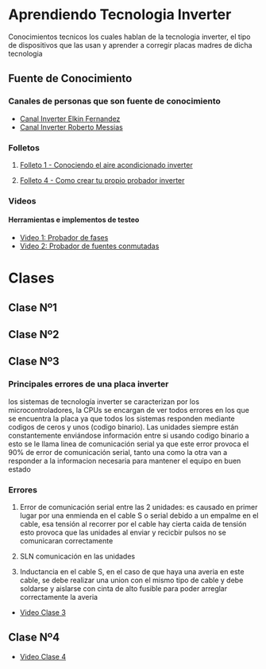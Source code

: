 # Aprendiendo Tecnologia Inverter
Conocimientos tecnicos los cuales hablan de la tecnologia inverter, el tipo de dispositivos que las usan y aprender a corregir placas madres de dicha tecnologia 

## Fuente de Conocimiento 
### Canales de personas que son fuente de conocimiento 
- [Canal Inverter Elkin Fernandez](http://www.youtube.com/@elkinkon)
- [Canal Inverter Roberto Messias](http://www.youtube.com/@RobertoMessiasLATAM)
### Folletos
1. [Folleto 1 - Conociendo el aire acondicionado inverter](Conociendo-el-aire-inverter.pdf)

4. [Folleto 4 - Como crear tu propio probador inverter](Aprendiendo-tecnologia-inverter.pdf)
### Videos
#### Herramientas e implementos de testeo
- [Video 1: Probador de fases](https://www.youtube.com/watch?v=ebA_f-2gdBg&ab_channel=ElkinFernandez)
- [Video 2: Probador de fuentes conmutadas](https://www.youtube.com/watch?v=GmCZPU3ljqA&t=7s&ab_channel=ElkinFernandez)

# Clases
## Clase Nº1
## Clase Nº2
## Clase Nº3
### Principales errores de una placa inverter 

los sistemas de tecnología inverter se caracterizan por los microcontroladores, la CPUs se encargan de ver todos errores en los que se encuentra la placa ya que todos los sistemas responden mediante codigos de ceros y unos (codigo binario). 
Las unidades siempre están constantemente enviándose información entre si usando codigo binario a esto se le llama linea de comunicación serial ya que este error provoca el 90% de error de comunicación serial, tanto una como la otra van a responder a la informacion necesaria para mantener el equipo en buen estado 

### Errores 

1. Error de comunicación serial entre las 2 unidades: es causado en primer lugar por una enmienda en el cable S o serial debido a un empalme en el cable, esa tensión al recorrer por el cable hay cierta caida de tensión esto provoca que las unidades al enviar y recicbir pulsos no se comunicaran correctamente

2. SLN comunicación en las unidades 

3. Inductancia en el cable S, en el caso de que haya una averia en este cable, se debe realizar una union con el mismo tipo de cable y debe soldarse y aislarse con cinta de alto fusible para poder arreglar correctamente la averia



- [Video Clase 3](https://www.youtube.com/watch?v=l2PV4MZpK7o)


## Clase Nº4

- [Video Clase 4](https://www.youtube.com/watch?v=fWJPoZlrtVE)